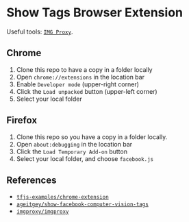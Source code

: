 # Show Tags Browser Extension

Useful tools: [`IMG Proxy`](https://imgproxy.net/).

## Chrome

1. Clone this repo to have a copy in a folder locally
1. Open `chrome://extensions` in the location bar
1. Enable `Developer mode` (upper-right corner)
1. Click the `Load unpacked` button (upper-left corner)
1. Select your local folder

## Firefox

1. Clone this repo so you have a copy in a folder locally.
1. Open `about:debugging` in the location bar
1. Click the `Load Temporary Add-on` button
1. Select your local folder, and choose `facebook.js`

## References

- [`tfjs-examples/chrome-extension`](https://github.com/tensorflow/tfjs-examples/tree/master/chrome-extension)
- [`ageitgey/show-facebook-computer-vision-tags`](https://github.com/ageitgey/show-facebook-computer-vision-tags)
- [`imgproxy/imgproxy`](https://github.com/imgproxy/imgproxy)
